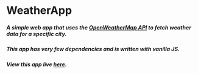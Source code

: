 # WeatherApp
##### A simple web app that uses the [OpenWeatherMap API](https://openweathermap.org/api) to fetch weather data for a specific city. 

##### This app has very few dependencies and is written with vanilla JS.

##### View this app live [here](https://bshowen.github.io/WeatherApp/).

